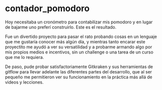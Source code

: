 # contador_pomodoro

Hoy necesitaba un cronómetro para contabilizar mis pomodoro y en lugar de bajarme uno preferí construirlo. Este es el resultado. 

Fue un divertido proyecto para pasar el rato probando cosas en un lenguaje que me gustaría conocer más algún día, y mientras tanto encarar este proyectito me ayudó a ver su versatilidad y a probarme armando algo por mis propios medios e incentivos, sin un challenge o una tarea de un curso que me lo requiera. 

De paso, pude probar satisfactoriamente Gitkraken y sus herramientas de gitflow para llevar adelante las diferentes partes del desarrollo, que al ser pequeño me permitieron ver su funcionamiento en la práctica más allá de videos y lecciones. 
